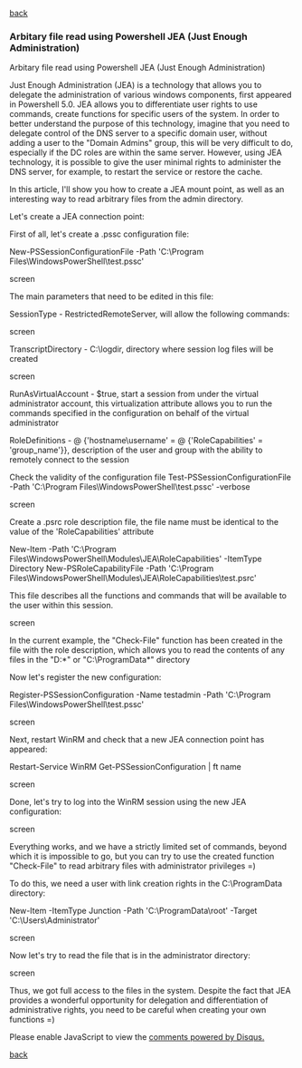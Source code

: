 [back](/)

### Arbitary file read using Powershell JEA (Just Enough Administration)

Arbitary file read using Powershell JEA (Just Enough Administration)

Just Enough Administration (JEA) is a technology that allows you to delegate the administration of various windows components, first appeared in Powershell 5.0. JEA allows you to differentiate user rights to use commands, create functions for specific users of the system.
In order to better understand the purpose of this technology, imagine that you need to delegate control of the DNS server to a specific domain user, without adding a user to the "Domain Admins" group, this will be very difficult to do, especially if the DC roles are within the same server. However, using JEA technology, it is possible to give the user minimal rights to administer the DNS server, for example, to restart the service or restore the cache.

In this article, I'll show you how to create a JEA mount point, as well as an interesting way to read arbitrary files from the admin directory.

Let's create a JEA connection point:

First of all, let's create a .pssc configuration file:

New-PSSessionConfigurationFile -Path 'C:\Program Files\WindowsPowerShell\test.pssc'

screen

The main parameters that need to be edited in this file:

SessionType - RestrictedRemoteServer, will allow the following commands:

screen

TranscriptDirectory - C:\logdir, directory where session log files will be created

screen

RunAsVirtualAccount - $true, start a session from under the virtual administrator account, this virtualization attribute allows you to run the commands specified in the configuration on behalf of the virtual administrator

RoleDefinitions - @ {'hostname\username' = @ {'RoleCapabilities' = 'group_name'}}, description of the user and group with the ability to remotely connect to the session

Check the validity of the configuration file
Test-PSSessionConfigurationFile -Path 'C:\Program Files\WindowsPowerShell\test.pssc' -verbose

screen

Create a .psrc role description file, the file name must be identical to the value of the 'RoleCapabilities' attribute

New-Item -Path 'C:\Program Files\WindowsPowerShell\Modules\JEA\RoleCapabilities' -ItemType Directory
New-PSRoleCapabilityFile -Path 'C:\Program Files\WindowsPowerShell\Modules\JEA\RoleCapabilities\test.psrc'

This file describes all the functions and commands that will be available to the user within this session.

screen

In the current example, the "Check-File" function has been created in the file with the role description, which allows you to read the contents of any files in the "D:\*" or "C:\ProgramData*" directory

Now let's register the new configuration:

Register-PSSessionConfiguration -Name testadmin -Path 'C:\Program Files\WindowsPowerShell\test.pssc'

screen

Next, restart WinRM and check that a new JEA connection point has appeared:

Restart-Service WinRM
Get-PSSessionConfiguration | ft name

screen

Done, let's try to log into the WinRM session using the new JEA configuration:

screen

Everything works, and we have a strictly limited set of commands, beyond which it is impossible to go, but you can try to use the created function "Check-File" to read arbitrary files with administrator privileges =)

To do this, we need a user with link creation rights in the C:\ProgramData directory:

New-Item -ItemType Junction -Path 'C:\ProgramData\root' -Target 'C:\Users\Administrator'

screen

Now let's try to read the file that is in the administrator directory:

screen

Thus, we got full access to the files in the system. Despite the fact that JEA provides a wonderful opportunity for delegation and differentiation of administrative rights, you need to be careful when creating your own functions =)

<div id="disqus_thread"></div>
<script>
(function() { // DON'T EDIT BELOW THIS LINE
var d = document, s = d.createElement('script');
s.src = 'https://hackitfaster-hopto-org.disqus.com/embed.js';
s.setAttribute('data-timestamp', +new Date());
(d.head || d.body).appendChild(s);
})();
</script>
<noscript>Please enable JavaScript to view the <a href="https://disqus.com/?ref_noscript">comments powered by Disqus.</a></noscript>

[back](/)

